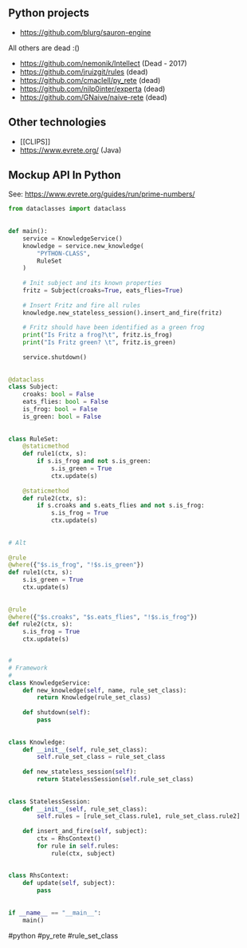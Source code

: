 ## Python projects

- https://github.com/blurg/sauron-engine 

All others are dead :()

- https://github.com/nemonik/Intellect (Dead - 2017)
- https://github.com/jruizgit/rules (dead)
- https://github.com/cmaclell/py_rete (dead)
- https://github.com/nilp0inter/experta (dead)
- https://github.com/GNaive/naive-rete (dead)

## Other technologies

- [[CLIPS]]
- https://www.evrete.org/ (Java)

## Mockup API In Python

See: https://www.evrete.org/guides/run/prime-numbers/

```python
from dataclasses import dataclass  
  
  
def main():  
    service = KnowledgeService()  
    knowledge = service.new_knowledge(  
        "PYTHON-CLASS",  
        RuleSet  
    )  
  
    # Init subject and its known properties  
    fritz = Subject(croaks=True, eats_flies=True)  
  
    # Insert Fritz and fire all rules  
    knowledge.new_stateless_session().insert_and_fire(fritz)  
  
    # Fritz should have been identified as a green frog  
    print("Is Fritz a frog?\t", fritz.is_frog)  
    print("Is Fritz green? \t", fritz.is_green)  
  
    service.shutdown()  
  
  
@dataclass  
class Subject:  
    croaks: bool = False  
    eats_flies: bool = False  
    is_frog: bool = False  
    is_green: bool = False  
  
  
class RuleSet:  
    @staticmethod  
    def rule1(ctx, s):  
        if s.is_frog and not s.is_green:  
            s.is_green = True  
            ctx.update(s)  
  
    @staticmethod  
    def rule2(ctx, s):  
        if s.croaks and s.eats_flies and not s.is_frog:  
            s.is_frog = True  
            ctx.update(s)  
  
  
# Alt  
  
@rule  
@where({"$s.is_frog", "!$s.is_green"})  
def rule1(ctx, s):  
    s.is_green = True  
    ctx.update(s)  
  
  
@rule  
@where({"$s.croaks", "$s.eats_flies", "!$s.is_frog"})  
def rule2(ctx, s):  
    s.is_frog = True  
    ctx.update(s)  


# 
# Framework
#
class KnowledgeService:  
    def new_knowledge(self, name, rule_set_class):  
        return Knowledge(rule_set_class)  
  
    def shutdown(self):  
        pass  
  
  
class Knowledge:  
    def __init__(self, rule_set_class):  
        self.rule_set_class = rule_set_class  
  
    def new_stateless_session(self):  
        return StatelessSession(self.rule_set_class)  
  
  
class StatelessSession:  
    def __init__(self, rule_set_class):  
        self.rules = [rule_set_class.rule1, rule_set_class.rule2]  
  
    def insert_and_fire(self, subject):  
        ctx = RhsContext()  
        for rule in self.rules:  
            rule(ctx, subject)  
  
  
class RhsContext:  
    def update(self, subject):  
        pass  
  
  
if __name__ == "__main__":  
    main()
```

<!-- Keywords -->
#python #py_rete #rule_set_class
<!-- /Keywords -->
